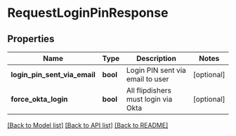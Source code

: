 # RequestLoginPinResponse

## Properties
Name | Type | Description | Notes
------------ | ------------- | ------------- | -------------
**login_pin_sent_via_email** | **bool** | Login PIN sent via email to user | [optional] 
**force_okta_login** | **bool** | All flipdishers must login via Okta | [optional] 

[[Back to Model list]](../README.md#documentation-for-models) [[Back to API list]](../README.md#documentation-for-api-endpoints) [[Back to README]](../README.md)


